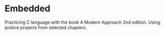 # Embedded 
Practicing C language with the book A Modern Approach 2nd edition. Using pratice projects from selected chapters.
